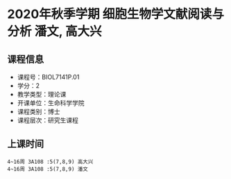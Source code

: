 # 2020年秋季学期 细胞生物学文献阅读与分析 潘文, 高大兴






## 课程信息

- 课程号：BIOL7141P.01
- 学分：2
- 教学类型：理论课
- 开课单位：生命科学学院
- 课程类别：博士
- 课程层次：研究生课程

## 上课时间

```
4~16周 3A108 :5(7,8,9) 高大兴
4~16周 3A108 :5(7,8,9) 潘文
```

